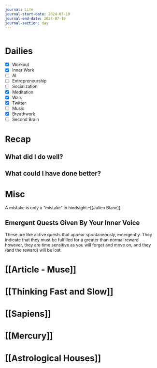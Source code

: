 ```yaml
---
journal: Life
journal-start-date: 2024-07-19
journal-end-date: 2024-07-19
journal-section: day
---
```


```calendar-nav
```

# Dailies

- [x] Workout
- [x] Inner Work
- [ ] AI
- [ ] Entrepreneurship
- [ ] Socialization
- [x] Meditation
- [x] Walk
- [x] Twitter
- [ ] Music
- [x] Breathwork
- [ ] Second Brain

# Recap

## What did I do well?


## What could I have done better?


# Misc

A mistake is only a “mistake” in hindsight.–[[Julien Blanc]]

## Emergent Quests Given By Your Inner Voice

These are like active quests that appear spontaneously, emergently. They indicate that they must be fulfilled for a greater than normal reward however, they are time sensitive as you will forget and move on, and they (and the reward) will be lost.

# [[Article - Muse]]

# [[Thinking Fast and Slow]]

# [[Sapiens]]

# [[Mercury]]


# [[Astrological Houses]]
